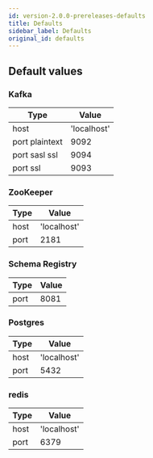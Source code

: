 ```yaml
---
id: version-2.0.0-prereleases-defaults
title: Defaults
sidebar_label: Defaults
original_id: defaults
---
```


## Default values

### Kafka

| Type           | Value       |
| -------------- | ----------- |
| host           | 'localhost' |
| port plaintext | 9092        |
| port sasl ssl  | 9094        |
| port ssl       | 9093        |

### ZooKeeper

| Type | Value       |
| ---- | ----------- |
| host | 'localhost' |
| port | 2181        |

### Schema Registry

| Type | Value |
| ---- | ----- |
| port | 8081  |

### Postgres

| Type | Value       |
| ---- | ----------- |
| host | 'localhost' |
| port | 5432        |

### redis

| Type | Value       |
| ---- | ----------- |
| host | 'localhost' |
| port | 6379        |
